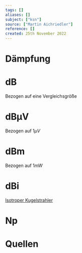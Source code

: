 ```yaml
---
tags: []
aliases: []
subject: ["ksn"]
source: ["Martin Aichriedler"]
reference: []
created: 25th November 2022
---
```


# Dämpfung

# dB
Bezogen auf eine Vergleichsgröße
# dBµV
Bezogen auf $1\mu V$
# dBm
Bezogen auf $1mW$
# dBi
[Isotroper Kugelstrahler](Isotroper%20Kugelstrahler.md)
# Np
# Quellen